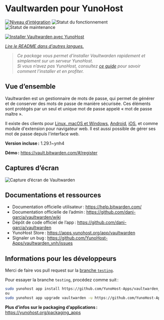<!--
Nota bene : ce README est automatiquement généré par <https://github.com/YunoHost/apps/tree/master/tools/readme_generator>
Il NE doit PAS être modifié à la main.
-->

# Vaultwarden pour YunoHost

[![Niveau d’intégration](https://dash.yunohost.org/integration/vaultwarden.svg)](https://ci-apps.yunohost.org/ci/apps/vaultwarden/) ![Statut du fonctionnement](https://ci-apps.yunohost.org/ci/badges/vaultwarden.status.svg) ![Statut de maintenance](https://ci-apps.yunohost.org/ci/badges/vaultwarden.maintain.svg)

[![Installer Vaultwarden avec YunoHost](https://install-app.yunohost.org/install-with-yunohost.svg)](https://install-app.yunohost.org/?app=vaultwarden)

*[Lire le README dans d'autres langues.](./ALL_README.md)*

> *Ce package vous permet d’installer Vaultwarden rapidement et simplement sur un serveur YunoHost.*  
> *Si vous n’avez pas YunoHost, consultez [ce guide](https://yunohost.org/install) pour savoir comment l’installer et en profiter.*

## Vue d’ensemble

Vaultwarden est un gestionnaire de mots de passe, qui permet de générer et de conserver des mots de passe de manière sécurisée. Ces éléments sont protégés par un seul et unique mot de passe appelé « mot de passe maître ».

Il existe des clients pour [Linux, macOS et Windows](https://bitwarden.com/#download), [Android](https://play.google.com/store/apps/details?id=com.x8bit.bitwarden), [iOS](https://itunes.apple.com/app/bitwarden-free-password-manager/id1137397744?mt=8), et comme module d'extension pour navigateur web. Il est aussi possible de gérer ses mot de passe depuis l'interface web.


**Version incluse :** 1.29.1~ynh4

**Démo :** <https://vault.bitwarden.com/#/register>

## Captures d’écran

![Capture d’écran de Vaultwarden](./doc/screenshots/screenshot1.png)

## Documentations et ressources

- Documentation officielle utilisateur : <https://help.bitwarden.com/>
- Documentation officielle de l’admin : <https://github.com/dani-garcia/vaultwarden/wiki>
- Dépôt de code officiel de l’app : <https://github.com/dani-garcia/vaultwarden>
- YunoHost Store : <https://apps.yunohost.org/app/vaultwarden>
- Signaler un bug : <https://github.com/YunoHost-Apps/vaultwarden_ynh/issues>

## Informations pour les développeurs

Merci de faire vos pull request sur la [branche `testing`](https://github.com/YunoHost-Apps/vaultwarden_ynh/tree/testing).

Pour essayer la branche `testing`, procédez comme suit :

```bash
sudo yunohost app install https://github.com/YunoHost-Apps/vaultwarden_ynh/tree/testing --debug
ou
sudo yunohost app upgrade vaultwarden -u https://github.com/YunoHost-Apps/vaultwarden_ynh/tree/testing --debug
```

**Plus d’infos sur le packaging d’applications :** <https://yunohost.org/packaging_apps>
